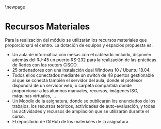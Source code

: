 \newpage

# Recursos Materiales

Para la realización del módulo se utilizarán los recursos materiales que
proporcionará el centro. La dotación de equipos y espacios propuesta es:

* Un aula de informática con mesas con el cableado incluido, disponen además del RJ-45 un puerto RS-232 para la realización de las prácticas de Redes con los routers CISCO.
* 25 ordenadores con una instalación dual Windows 10 / Ubuntu 18.04.
* Todos ellos conectados mediante un switch de 48 puertos gestionable al que se conecta también el servidor del aula, donde el profesor dispondrá de un servidor web, o carpeta compartida donde proporcionar a los alumnos manuales, recursos, imágenes ISO, máquinas virtuales, ...
* Un Moodle de la asignatura, donde se publicarán los enunciados de los trabajos, los recursos teóricos, actividades de auto-evaluación, y todas las actividades y recursos de ampliación que se utilizarán durante el curso.
* El repositorio de GitHub de los materiales de la asignatura.




